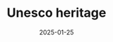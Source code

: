 ---
layout: layouts/archive-episode.njk
tags: archive
date: "2025-01-25"
title: Unesco heritage
perex: "TVP 3 Kraków: Kraków Szopki | DUNA TV Szeged: Pécs early Christian
  burial chambers from the 4th century | ČT Brno: Unesco blueprint Strážnice |
  STVR Košice: Budatín Castle near Žilina"
datum: 25. 1. 2025
tv: STVR :2
foto: /images/uploads/unesco_heritage_357x206.jpg
alt: MORAVIAN BLUEPRINT
link: https://www.stvr.sk/televizia/archiv/14252/512202#97
---